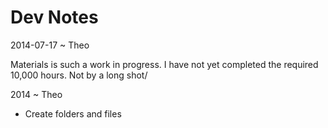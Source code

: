 Dev Notes
===


2014-07-17 ~ Theo

Materials is such a work in progress. I have not yet completed the required 10,000 hours. Not by a long shot/


2014 ~ Theo

* Create folders and files
